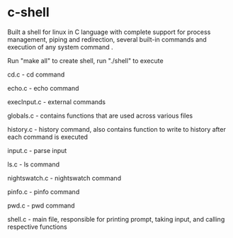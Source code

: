# c-shell
Built a shell for linux in C language with complete support for process management, piping and redirection, several built-in
commands and execution of any system command .

Run "make all" to create shell, run "./shell" to execute

cd.c - cd command

echo.c - echo command 

execInput.c - external commands 

globals.c - contains functions that are used across various files

history.c - history command, also contains function to write to history after each command is executed 

input.c - parse input 

ls.c - ls command 

nightswatch.c - nightswatch command 

pinfo.c - pinfo command 

pwd.c - pwd command 

shell.c - main file, responsible for printing prompt, taking input, and calling respective functions
